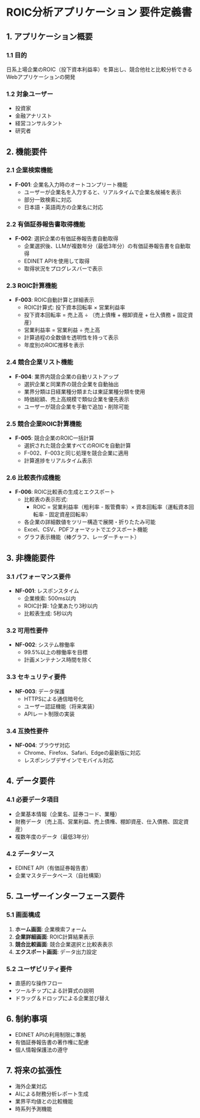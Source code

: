 # ROIC分析アプリケーション 要件定義書

## 1. アプリケーション概要

### 1.1 目的
日系上場企業のROIC（投下資本利益率）を算出し、競合他社と比較分析できるWebアプリケーションの開発

### 1.2 対象ユーザー
- 投資家
- 金融アナリスト
- 経営コンサルタント
- 研究者

## 2. 機能要件

### 2.1 企業検索機能
- **F-001**: 企業名入力時のオートコンプリート機能
  - ユーザーが企業名を入力すると、リアルタイムで企業名候補を表示
  - 部分一致検索に対応
  - 日本語・英語両方の企業名に対応

### 2.2 有価証券報告書取得機能
- **F-002**: 選択企業の有価証券報告書自動取得
  - 企業選択後、LLMが複数年分（最低3年分）の有価証券報告書を自動取得
  - EDINET APIを使用して取得
  - 取得状況をプログレスバーで表示

### 2.3 ROIC計算機能
- **F-003**: ROIC自動計算と詳細表示
  - ROIC計算式: 投下資本回転率 × 営業利益率
  - 投下資本回転率 = 売上高 ÷ （売上債権 + 棚卸資産 + 仕入債務 + 固定資産）
  - 営業利益率 = 営業利益 ÷ 売上高
  - 計算過程の全数値を透明性を持って表示
  - 年度別のROIC推移を表示

### 2.4 競合企業リスト機能
- **F-004**: 業界内競合企業の自動リストアップ
  - 選択企業と同業界の競合企業を自動抽出
  - 業界分類は日経業種分類または東証業種分類を使用
  - 時価総額、売上高規模で類似企業を優先表示
  - ユーザーが競合企業を手動で追加・削除可能

### 2.5 競合企業ROIC計算機能
- **F-005**: 競合企業のROIC一括計算
  - 選択された競合企業すべてのROICを自動計算
  - F-002、F-003と同じ処理を競合企業に適用
  - 計算進捗をリアルタイム表示

### 2.6 比較表作成機能
- **F-006**: ROIC比較表の生成とエクスポート
  - 比較表の表示形式:
    - ROIC = 営業利益率（粗利率 - 販管費率）× 資本回転率（運転資本回転率 - 固定資産回転率）
  - 各企業の詳細数値をツリー構造で展開・折りたたみ可能
  - Excel、CSV、PDFフォーマットでエクスポート機能
  - グラフ表示機能（棒グラフ、レーダーチャート）

## 3. 非機能要件

### 3.1 パフォーマンス要件
- **NF-001**: レスポンスタイム
  - 企業検索: 500ms以内
  - ROIC計算: 1企業あたり3秒以内
  - 比較表生成: 5秒以内

### 3.2 可用性要件
- **NF-002**: システム稼働率
  - 99.5%以上の稼働率を目標
  - 計画メンテナンス時間を除く

### 3.3 セキュリティ要件
- **NF-003**: データ保護
  - HTTPSによる通信暗号化
  - ユーザー認証機能（将来実装）
  - APIレート制限の実装

### 3.4 互換性要件
- **NF-004**: ブラウザ対応
  - Chrome、Firefox、Safari、Edgeの最新版に対応
  - レスポンシブデザインでモバイル対応

## 4. データ要件

### 4.1 必要データ項目
- 企業基本情報（企業名、証券コード、業種）
- 財務データ（売上高、営業利益、売上債権、棚卸資産、仕入債務、固定資産）
- 複数年度のデータ（最低3年分）

### 4.2 データソース
- EDINET API（有価証券報告書）
- 企業マスタデータベース（自社構築）

## 5. ユーザーインターフェース要件

### 5.1 画面構成
1. **ホーム画面**: 企業検索フォーム
2. **企業詳細画面**: ROIC計算結果表示
3. **競合比較画面**: 競合企業選択と比較表表示
4. **エクスポート画面**: データ出力設定

### 5.2 ユーザビリティ要件
- 直感的な操作フロー
- ツールチップによる計算式の説明
- ドラッグ＆ドロップによる企業並び替え

## 6. 制約事項

- EDINET APIの利用制限に準拠
- 有価証券報告書の著作権に配慮
- 個人情報保護法の遵守

## 7. 将来の拡張性

- 海外企業対応
- AIによる財務分析レポート生成
- 業界平均値との比較機能
- 時系列予測機能